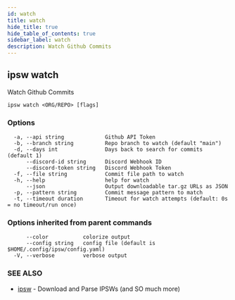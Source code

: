 ```yaml
---
id: watch
title: watch
hide_title: true
hide_table_of_contents: true
sidebar_label: watch
description: Watch Github Commits
---
```

## ipsw watch

Watch Github Commits

```
ipsw watch <ORG/REPO> [flags]
```

### Options

```
  -a, --api string             Github API Token
  -b, --branch string          Repo branch to watch (default "main")
  -d, --days int               Days back to search for commits (default 1)
      --discord-id string      Discord Webhook ID
      --discord-token string   Discord Webhook Token
  -f, --file string            Commit file path to watch
  -h, --help                   help for watch
      --json                   Output downloadable tar.gz URLs as JSON
  -p, --pattern string         Commit message pattern to match
  -t, --timeout duration       Timeout for watch attempts (default: 0s = no timeout/run once)
```

### Options inherited from parent commands

```
      --color           colorize output
      --config string   config file (default is $HOME/.config/ipsw/config.yaml)
  -V, --verbose         verbose output
```

### SEE ALSO

* [ipsw](/docs/cli/ipsw)	 - Download and Parse IPSWs (and SO much more)

